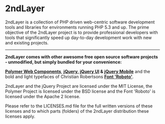 2ndLayer
========

2ndLayer is a collection of PHP driven web-centric software development tools
and libraries for environments running PHP 5.3 and up. The prime objective of
the 2ndLayer project is to provide professional developers with tools that
significantly speed up day-to-day development work with new and existing projects.

-----

**2ndLayer comes with other awesome free open source software projects - unmodified, but simply bundled for your convenience:**

**[Polymer Web Components](http://www.polymer-project.org/)**, **[jQuery](http://jquery.org/), [jQuery UI](http://jqueryui.com/) & [jQuery Mobile](http://jquerymobile.com/)** and the bold and light typefaces of Christian Robertsons [**Font 'Roboto'**](http://www.google.com/fonts/specimen/Roboto).

2ndLayer and the jQuery Project are licensed under the MIT License, the Polymer Project is licensed under the BSD license and the Font 'Roboto' is licensed under the Apache 2 license.

Please refer to the LICENSES.md file for the full written versions of these licenses and to which parts (folders) of the 2ndLayer distribution these licenses apply.
